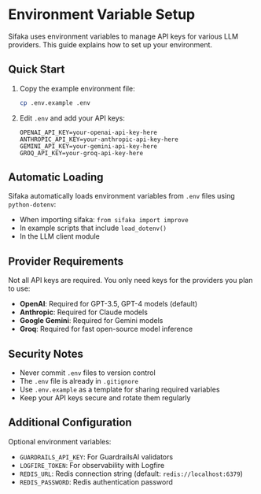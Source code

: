 # Environment Variable Setup

Sifaka uses environment variables to manage API keys for various LLM providers. This guide explains how to set up your environment.

## Quick Start

1. Copy the example environment file:
   ```bash
   cp .env.example .env
   ```

2. Edit `.env` and add your API keys:
   ```
   OPENAI_API_KEY=your-openai-api-key-here
   ANTHROPIC_API_KEY=your-anthropic-api-key-here
   GEMINI_API_KEY=your-gemini-api-key-here
   GROQ_API_KEY=your-groq-api-key-here
   ```

## Automatic Loading

Sifaka automatically loads environment variables from `.env` files using `python-dotenv`:

- When importing sifaka: `from sifaka import improve`
- In example scripts that include `load_dotenv()`
- In the LLM client module

## Provider Requirements

Not all API keys are required. You only need keys for the providers you plan to use:

- **OpenAI**: Required for GPT-3.5, GPT-4 models (default)
- **Anthropic**: Required for Claude models
- **Google Gemini**: Required for Gemini models
- **Groq**: Required for fast open-source model inference

## Security Notes

- Never commit `.env` files to version control
- The `.env` file is already in `.gitignore`
- Use `.env.example` as a template for sharing required variables
- Keep your API keys secure and rotate them regularly

## Additional Configuration

Optional environment variables:

- `GUARDRAILS_API_KEY`: For GuardrailsAI validators
- `LOGFIRE_TOKEN`: For observability with Logfire
- `REDIS_URL`: Redis connection string (default: `redis://localhost:6379`)
- `REDIS_PASSWORD`: Redis authentication password
